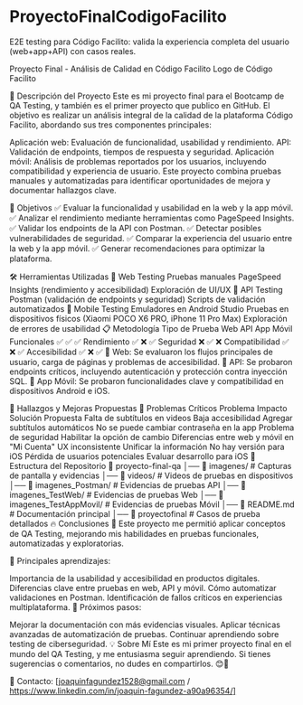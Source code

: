 # ProyectoFinalCodigoFacilito

E2E testing para Código Facilito: valida la experiencia completa del usuario (web+app+API) con casos reales.

Proyecto Final - Análisis de Calidad en Código Facilito
Logo de Código Facilito

📌 Descripción del Proyecto
Este es mi proyecto final para el Bootcamp de QA Testing, y también es el primer proyecto que publico en GitHub. El objetivo es realizar un análisis integral de la calidad de la plataforma Código Facilito, abordando sus tres componentes principales:

Aplicación web: Evaluación de funcionalidad, usabilidad y rendimiento.
API: Validación de endpoints, tiempos de respuesta y seguridad.
Aplicación móvil: Análisis de problemas reportados por los usuarios, incluyendo compatibilidad y experiencia de usuario.
Este proyecto combina pruebas manuales y automatizadas para identificar oportunidades de mejora y documentar hallazgos clave.

🎯 Objetivos
✅ Evaluar la funcionalidad y usabilidad en la web y la app móvil. ✅ Analizar el rendimiento mediante herramientas como PageSpeed Insights. ✅ Validar los endpoints de la API con Postman. ✅ Detectar posibles vulnerabilidades de seguridad. ✅ Comparar la experiencia del usuario entre la web y la app móvil. ✅ Generar recomendaciones para optimizar la plataforma.

🛠️ Herramientas Utilizadas
🔹 Web Testing
Pruebas manuales
PageSpeed Insights (rendimiento y accesibilidad)
Exploración de UI/UX
🔹 API Testing
Postman (validación de endpoints y seguridad)
Scripts de validación automatizados
🔹 Mobile Testing
Emuladores en Android Studio
Pruebas en dispositivos físicos (Xiaomi POCO X6 PRO, iPhone 11 Pro Max)
Exploración de errores de usabilidad
📋 Metodología
Tipo de Prueba	Web	API	App Móvil
Funcionales	✅	✅	✅
Rendimiento	✅	❌	✅
Seguridad	❌	✅	❌
Compatibilidad	✅	❌	✅
Accesibilidad	✅	❌	✅
🔹 Web: Se evaluaron los flujos principales de usuario, carga de páginas y problemas de accesibilidad. 🔹 API: Se probaron endpoints críticos, incluyendo autenticación y protección contra inyección SQL. 🔹 App Móvil: Se probaron funcionalidades clave y compatibilidad en dispositivos Android e iOS.

📌 Hallazgos y Mejoras Propuestas
🚨 Problemas Críticos
Problema	Impacto	Solución Propuesta
Falta de subtítulos en videos	Baja accesibilidad	Agregar subtítulos automáticos
No se puede cambiar contraseña en la app	Problema de seguridad	Habilitar la opción de cambio
Diferencias entre web y móvil en "Mi Cuenta"	UX inconsistente	Unificar la información
No hay versión para iOS	Pérdida de usuarios potenciales	Evaluar desarrollo para iOS
📁 Estructura del Repositorio
📂 proyecto-final-qa
│── 📁 imagenes/             # Capturas de pantalla y evidencias
│── 📁 videos/               # Videos de pruebas en dispositivos
│── 📁 imagenes_Postman/     # Evidencias de pruebas API
│── 📁 imagenes_TestWeb/     # Evidencias de pruebas Web
│── 📁 imagenes_TestAppMovil/ # Evidencias de pruebas Móvil
│── 📄 README.md             # Documentación principal
│── 📄 proyectofinal       # Casos de prueba detallados
🔥 Conclusiones
🚀 Este proyecto me permitió aplicar conceptos de QA Testing, mejorando mis habilidades en pruebas funcionales, automatizadas y exploratorias.

🔎 Principales aprendizajes:

Importancia de la usabilidad y accesibilidad en productos digitales.
Diferencias clave entre pruebas en web, API y móvil.
Cómo automatizar validaciones en Postman.
Identificación de fallos críticos en experiencias multiplataforma.
🔗 Próximos pasos:

Mejorar la documentación con más evidencias visuales.
Aplicar técnicas avanzadas de automatización de pruebas.
Continuar aprendiendo sobre testing de ciberseguridad.
💡 Sobre Mí
Este es mi primer proyecto final en el mundo del QA Testing, y me entusiasma seguir aprendiendo. Si tienes sugerencias o comentarios, no dudes en compartirlos. 😊🚀

📧 Contacto: [joaquinfagundez1528@gmail.com / https://www.linkedin.com/in/joaquin-fagundez-a90a96354/]
